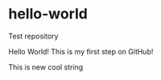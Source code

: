 # hello-world
Test repository

Hello World! This is my first step on GitHub!

This is new cool string

